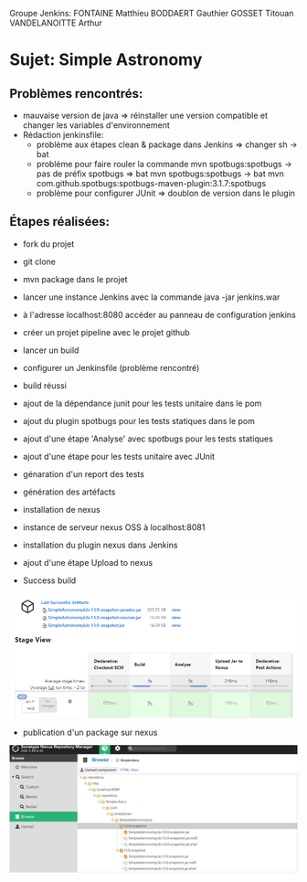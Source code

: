Groupe Jenkins: FONTAINE Matthieu BODDAERT Gauthier GOSSET Titouan VANDELANOITTE Arthur

# Sujet: Simple Astronomy

## Problèmes rencontrés:
- mauvaise version de java => réinstaller une version compatible et changer les variables d'environnement
- Rédaction jenkinsfile:
    - problème aux étapes clean & package dans Jenkins => changer sh -> bat
    - problème pour faire rouler la commande mvn spotbugs:spotbugs -> pas de préfix spotbugs => bat mvn spotbugs:spotbugs -> bat mvn com.github.spotbugs:spotbugs-maven-plugin:3.1.7:spotbugs
    - problème pour configurer JUnit => doublon de version dans le plugin


## Étapes réalisées:
- fork du projet
- git clone
- mvn package dans le projet
- lancer une instance Jenkins avec la commande java -jar jenkins.war
- à l'adresse localhost:8080 accéder au panneau de configuration jenkins
- créer un projet pipeline avec le projet github
- lancer un build
- configurer un Jenkinsfile (problème rencontré)
- build réussi
- ajout de la dépendance junit pour les tests unitaire dans le pom
- ajout du plugin spotbugs pour les tests statiques dans le pom
- ajout d'une étape 'Analyse' avec spotbugs pour les tests statiques
- ajout d'une étape pour les tests unitaire avec JUnit
- génaration d'un report des tests
- génération des artéfacts
- installation de nexus
- instance de serveur nexus OSS à localhost:8081
- installation du plugin nexus dans Jenkins
- ajout d'une étape Upload to nexus

- Success build

![image](./imagesMD/successBuild.png)

- publication d'un package sur nexus

![image](./imagesMD/Nexus_Repo.png)

